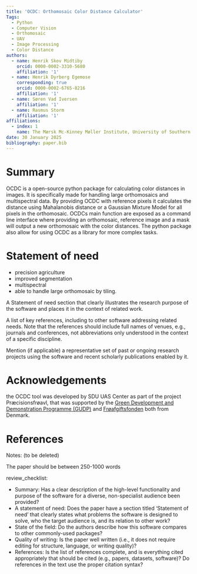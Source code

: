 ```yaml
---
title: 'OCDC: Orthomosaic Color Distance Calculator'
Tags:
  - Python
  - Computer Vision
  - Orthomosaic
  - UAV
  - Image Processing
  - Color Distance
authors:
  - name: Henrik Skov Midtiby
    orcid: 0000-0002-3310-5680
    affiliation: '1'
  - name: Henrik Dyrberg Egemose
    corresponding: true
    orcid: 0000-0002-6765-8216
    affiliation: '1'
  - name: Søren Vad Iversen
    affiliation: '1'
  - name: Rasmus Storm
    affiliation: '1'
affiliations:
  - index: 1
    name: The Mærsk Mc-Kinney Møller Institute, University of Southern Denmark
date: 30 January 2025
bibliography: paper.bib
---
```


# Summary

OCDC is a open-source python package for calculating color distances in images. It is specifically made for handling large orthomosaics and multispectral data. By providing OCDC with reference pixels it calculates the distance using Mahalanobis distance or a Gaussian Mixture Model for all pixels in the orthomosaic. OCDCs main function are exposed as a command line interface where providing an orthomosaic, reference image and a mask will output a new orthomosaic with the color distances. The python package also allow for using OCDC as a library for more complex tasks.

# Statement of need

- precision agriculture
- improved segmentation
- multispectral
- able to handle large orthomosaic by tiling.

A Statement of need section that clearly illustrates the research purpose of the software and places it in the context of related work.

A list of key references, including to other software addressing related needs. Note that the references should include full names of venues, e.g., journals and conferences, not abbreviations only understood in the context of a specific discipline.

Mention (if applicable) a representative set of past or ongoing research projects using the software and recent scholarly publications enabled by it.

# Acknowledgements

the OCDC tool was developed by SDU UAS Center as part of the project Præcisionsfrøavl, that was supported by the [Green Development and Demonstration Programme (GUDP)](https://gudp.lbst.dk/) and [Frøafgiftsfonden](https://froeafgiftsfonden.dk/) both from Denmark.

# References

Notes: (to be deleted)

The paper should be between 250-1000 words

review_checklist:

- Summary: Has a clear description of the high-level functionality and purpose of the software for a diverse, non-specialist audience been provided?
- A statement of need: Does the paper have a section titled ‘Statement of need’ that clearly states what problems the software is designed to solve, who the target audience is, and its relation to other work?
- State of the field: Do the authors describe how this software compares to other commonly-used packages?
- Quality of writing: Is the paper well written (i.e., it does not require editing for structure, language, or writing quality)?
- References: Is the list of references complete, and is everything cited appropriately that should be cited (e.g., papers, datasets, software)? Do references in the text use the proper citation syntax?
